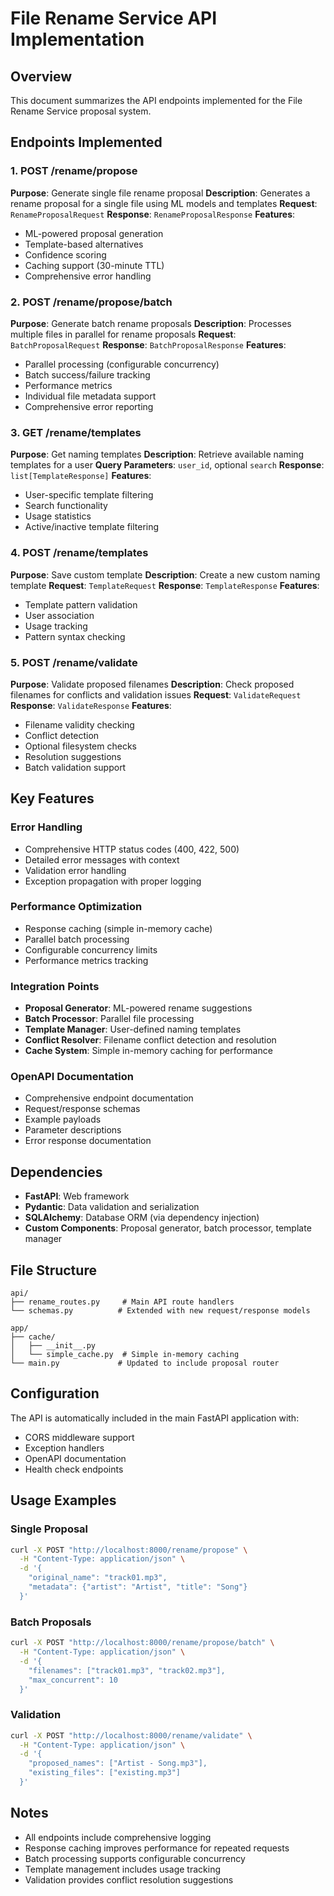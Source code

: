 # File Rename Service API Implementation

## Overview
This document summarizes the API endpoints implemented for the File Rename Service proposal system.

## Endpoints Implemented

### 1. POST /rename/propose
**Purpose**: Generate single file rename proposal
**Description**: Generates a rename proposal for a single file using ML models and templates
**Request**: `RenameProposalRequest`
**Response**: `RenameProposalResponse`
**Features**:
- ML-powered proposal generation
- Template-based alternatives
- Confidence scoring
- Caching support (30-minute TTL)
- Comprehensive error handling

### 2. POST /rename/propose/batch
**Purpose**: Generate batch rename proposals
**Description**: Processes multiple files in parallel for rename proposals
**Request**: `BatchProposalRequest`
**Response**: `BatchProposalResponse`
**Features**:
- Parallel processing (configurable concurrency)
- Batch success/failure tracking
- Performance metrics
- Individual file metadata support
- Comprehensive error reporting

### 3. GET /rename/templates
**Purpose**: Get naming templates
**Description**: Retrieve available naming templates for a user
**Query Parameters**: `user_id`, optional `search`
**Response**: `list[TemplateResponse]`
**Features**:
- User-specific template filtering
- Search functionality
- Usage statistics
- Active/inactive template filtering

### 4. POST /rename/templates
**Purpose**: Save custom template
**Description**: Create a new custom naming template
**Request**: `TemplateRequest`
**Response**: `TemplateResponse`
**Features**:
- Template pattern validation
- User association
- Usage tracking
- Pattern syntax checking

### 5. POST /rename/validate
**Purpose**: Validate proposed filenames
**Description**: Check proposed filenames for conflicts and validation issues
**Request**: `ValidateRequest`
**Response**: `ValidateResponse`
**Features**:
- Filename validity checking
- Conflict detection
- Optional filesystem checks
- Resolution suggestions
- Batch validation support

## Key Features

### Error Handling
- Comprehensive HTTP status codes (400, 422, 500)
- Detailed error messages with context
- Validation error handling
- Exception propagation with proper logging

### Performance Optimization
- Response caching (simple in-memory cache)
- Parallel batch processing
- Configurable concurrency limits
- Performance metrics tracking

### Integration Points
- **Proposal Generator**: ML-powered rename suggestions
- **Batch Processor**: Parallel file processing
- **Template Manager**: User-defined naming templates
- **Conflict Resolver**: Filename conflict detection and resolution
- **Cache System**: Simple in-memory caching for performance

### OpenAPI Documentation
- Comprehensive endpoint documentation
- Request/response schemas
- Example payloads
- Parameter descriptions
- Error response documentation

## Dependencies
- **FastAPI**: Web framework
- **Pydantic**: Data validation and serialization
- **SQLAlchemy**: Database ORM (via dependency injection)
- **Custom Components**: Proposal generator, batch processor, template manager

## File Structure
```
api/
├── rename_routes.py     # Main API route handlers
└── schemas.py          # Extended with new request/response models

app/
├── cache/
│   ├── __init__.py
│   └── simple_cache.py  # Simple in-memory caching
└── main.py             # Updated to include proposal router
```

## Configuration
The API is automatically included in the main FastAPI application with:
- CORS middleware support
- Exception handlers
- OpenAPI documentation
- Health check endpoints

## Usage Examples

### Single Proposal
```bash
curl -X POST "http://localhost:8000/rename/propose" \
  -H "Content-Type: application/json" \
  -d '{
    "original_name": "track01.mp3",
    "metadata": {"artist": "Artist", "title": "Song"}
  }'
```

### Batch Proposals
```bash
curl -X POST "http://localhost:8000/rename/propose/batch" \
  -H "Content-Type: application/json" \
  -d '{
    "filenames": ["track01.mp3", "track02.mp3"],
    "max_concurrent": 10
  }'
```

### Validation
```bash
curl -X POST "http://localhost:8000/rename/validate" \
  -H "Content-Type: application/json" \
  -d '{
    "proposed_names": ["Artist - Song.mp3"],
    "existing_files": ["existing.mp3"]
  }'
```

## Notes
- All endpoints include comprehensive logging
- Response caching improves performance for repeated requests
- Batch processing supports configurable concurrency
- Template management includes usage tracking
- Validation provides conflict resolution suggestions
